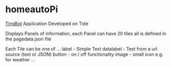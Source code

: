 # homeautoPi

[TingBot](http://tingbot.com) Application Developed on Tide

Displays Panels of information, each Panel can have 20 tiles all is defined in the pagedata.json file

Each Tile can be one of 
...
label - Simple Text
datalabel - Text from a url source (text or JSON)
button - on / off functionality
image - small icon e.g. for weather
...

